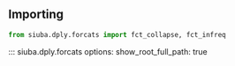 ## Importing

```python
from siuba.dply.forcats import fct_collapse, fct_infreq
```

::: siuba.dply.forcats
    options:
      show_root_full_path: true
